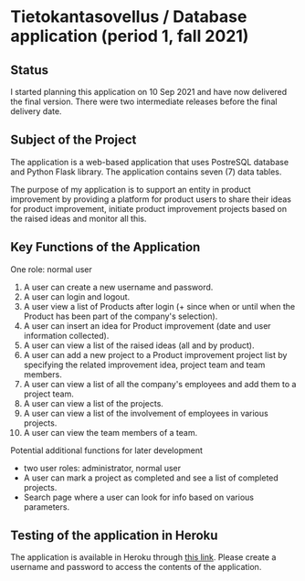# Tietokantasovellus / Database application (period 1, fall 2021)

## Status

I started planning this application on 10 Sep 2021 and have now delivered the final version. There were two intermediate releases before the final
delivery date.

## Subject of the Project

The application is a web-based application that uses PostreSQL database and Python Flask library. The application contains seven (7) data tables.

The purpose of my application is to support an entity in product improvement by providing a platform for product users to share their ideas for product improvement, initiate product improvement projects based on the raised ideas and monitor all this.

## Key Functions of the Application
One role: normal user

1. A user can create a new username and password.
1. A user can login and logout.
1. A user view a list of Products after login (+ since when or until when the Product has been part of the company's selection).
1. A user can insert an idea for Product improvement (date and user information collected).
1. A user can view a list of the raised ideas (all and by product).
1. A user can add a new project to a Product improvement project list by specifying the related improvement idea, project team and team members.
1. A user can view a list of all the company's employees and add them to a project team.
1. A user can view a list of the projects.
1. A user can view a list of the involvement of employees in various projects.
1. A user can view the team members of a team.


Potential additional functions for later development
* two user roles: administrator, normal user
* A user can mark a project as completed and see a list of completed projects.
* Search page where a user can look for info based on various parameters.

## Testing of the application in Heroku

The application is available in Heroku through [this link](https://tikaso-app.herokuapp.com/). Please create a username and password to access the contents of the application.
